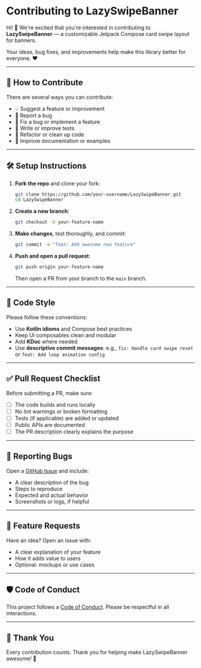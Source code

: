 # Contributing to LazySwipeBanner

Hi! 🙋 We're excited that you're interested in contributing to **LazySwipeBanner** — a customizable Jetpack Compose card swipe layout for banners.

Your ideas, bug fixes, and improvements help make this library better for everyone. ❤️

---

## 🚀 How to Contribute

There are several ways you can contribute:

* 💡 Suggest a feature or improvement
* 🐛 Report a bug
* 👷 Fix a bug or implement a feature
* 🧪 Write or improve tests
* 🧹 Refactor or clean up code
* 📜 Improve documentation or examples

---

## 🛠 Setup Instructions

1. **Fork the repo** and clone your fork:

   ```bash
   git clone https://github.com/your-username/LazySwipeBanner.git
   cd LazySwipeBanner
   ```

2. **Create a new branch**:

   ```bash
   git checkout -b your-feature-name
   ```

3. **Make changes**, test thoroughly, and commit:

   ```bash
   git commit -m "feat: Add awesome new feature"
   ```

4. **Push and open a pull request**:

   ```bash
   git push origin your-feature-name
   ```

   Then open a PR from your branch to the `main` branch.

---

## 📏 Code Style

Please follow these conventions:

* Use **Kotlin idioms** and Compose best practices
* Keep UI composables clean and modular
* Add **KDoc** where needed
* Use **descriptive commit messages**:
  e.g., `fix: Handle card swipe reset` or `feat: Add loop animation config`

---

## ✅ Pull Request Checklist

Before submitting a PR, make sure:

* [ ] The code builds and runs locally
* [ ] No lint warnings or broken formatting
* [ ] Tests (if applicable) are added or updated
* [ ] Public APIs are documented
* [ ] The PR description clearly explains the purpose

---

## 🐞 Reporting Bugs

Open a [GitHub Issue](https://github.com/ruviapps/LazySwipeBanner/issues) and include:

* A clear description of the bug
* Steps to reproduce
* Expected and actual behavior
* Screenshots or logs, if helpful

---

## 💬 Feature Requests

Have an idea? Open an issue with:

* A clear explanation of your feature
* How it adds value to users
* Optional: mockups or use cases

---

## 🛡 Code of Conduct

This project follows a [Code of Conduct](./CODE_OF_CONDUCT.md). Please be respectful in all interactions.

---

## 🙌 Thank You

Every contribution counts. Thank you for helping make LazySwipeBanner awesome! 🎉
